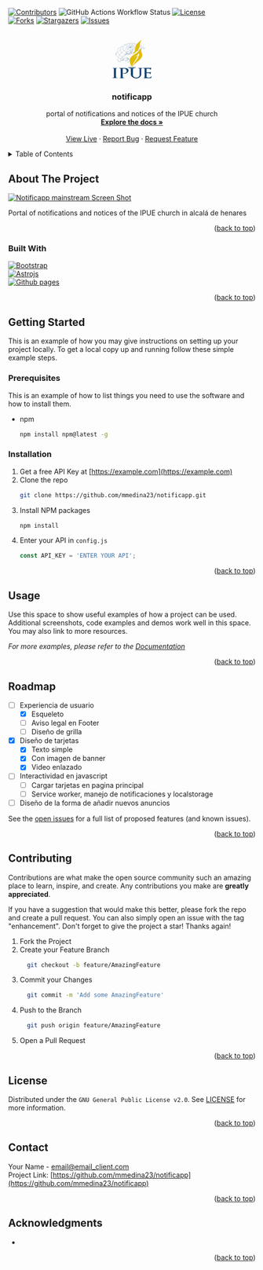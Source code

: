 <!-- Improved compatibility of back to top link: See: https://github.com/othneildrew/Best-README-Template/pull/73 -->
<a name="readme-top"></a>
<!--
*** Thanks for checking out the Best-README-Template. If you have a suggestion
*** that would make this better, please fork the repo and create a pull request
*** or simply open an issue with the tag "enhancement".
*** Don't forget to give the project a star!
*** Thanks again! Now go create something AMAZING! :D
-->



<!-- PROJECT SHIELDS -->
<!--
*** I'm using markdown "reference style" links for readability.
*** Reference links are enclosed in brackets [ ] instead of parentheses ( ).
*** See the bottom of this document for the declaration of the reference variables
*** for contributors-url, forks-url, etc. This is an optional, concise syntax you may use.
*** https://www.markdownguide.org/basic-syntax/#reference-style-links
-->
[![Contributors][contributors-shield]][contributors-url]
![GitHub Actions Workflow Status][workflow-shield]
[![License][license-shield]][license-url]  
[![Forks][forks-shield]][forks-url]
[![Stargazers][stars-shield]][stars-url]
[![Issues][issues-shield]][issues-url]



<!-- PROJECT LOGO -->
<br />
<div align="center">
  <a href="https://github.com/mmedina23/notificapp">
    <img src="public/images/favicon.png" alt="Logo" width="80" height="80">
  </a>

<h3 align="center">notificapp</h3>

  <p align="center">
    portal of notifications and notices of the IPUE church
    <br />
    <a href="https://github.com/mmedina23/notificapp"><strong>Explore the docs »</strong></a>
    <br />
    <br />
    <a href="https://mmedina23.github.io/notificapp/">View Live</a>
    ·
    <a href="https://github.com/mmedina23/notificapp/issues">Report Bug</a>
    ·
    <a href="https://github.com/mmedina23/notificapp/issues">Request Feature</a>
  </p>
</div>



<!-- TABLE OF CONTENTS -->
<details>
  <summary>Table of Contents</summary>
  <ol>
    <li>
      <a href="#about-the-project">About The Project</a>
      <ul>
        <li><a href="#built-with">Built With</a></li>
      </ul>
    </li>
    <li>
      <a href="#getting-started">Getting Started</a>
      <ul>
        <li><a href="#prerequisites">Prerequisites</a></li>
        <li><a href="#installation">Installation</a></li>
      </ul>
    </li>
    <li><a href="#usage">Usage</a></li>
    <li><a href="#roadmap">Roadmap</a></li>
    <li><a href="#contributing">Contributing</a></li>
    <li><a href="#license">License</a></li>
    <li><a href="#contact">Contact</a></li>
    <li><a href="#acknowledgments">Acknowledgments</a></li>
  </ol>
</details>



<!-- ABOUT THE PROJECT -->
## About The Project

[![Notificapp mainstream Screen Shot][product-screenshot]](https://mmedina23.github.io/notificapp/)

Portal of notifications and notices of the IPUE church in alcalá de henares

<p align="right">(<a href="#readme-top">back to top</a>)</p>



### Built With

[![Bootstrap][Bootstrap.com]][Bootstrap-url]  
[![Astrojs][astro.build]][astro-url]  
[![Github pages][pages.github.com]][Github-pages-url]  


<p align="right">(<a href="#readme-top">back to top</a>)</p>



<!-- GETTING STARTED -->
## Getting Started

This is an example of how you may give instructions on setting up your project locally.
To get a local copy up and running follow these simple example steps.

### Prerequisites

This is an example of how to list things you need to use the software and how to install them.
* npm
  ```sh
  npm install npm@latest -g
  ```

### Installation

1. Get a free API Key at [https://example.com](https://example.com)
2. Clone the repo
   ```sh
   git clone https://github.com/mmedina23/notificapp.git
   ```
3. Install NPM packages
   ```sh
   npm install
   ```
4. Enter your API in `config.js`
   ```js
   const API_KEY = 'ENTER YOUR API';
   ```

<p align="right">(<a href="#readme-top">back to top</a>)</p>



<!-- USAGE EXAMPLES -->
## Usage

Use this space to show useful examples of how a project can be used. Additional screenshots, code examples and demos work well in this space. You may also link to more resources.

_For more examples, please refer to the [Documentation](https://example.com)_

<p align="right">(<a href="#readme-top">back to top</a>)</p>



<!-- ROADMAP -->
## Roadmap

- [ ] Experiencia de usuario
  - [x] Esqueleto
  - [ ] Aviso legal en Footer
  - [ ] Diseño de grilla
- [x] Diseño de tarjetas
  - [x] Texto simple
  - [x] Con imagen de banner
  - [x] Video enlazado
- [ ] Interactividad en javascript
  - [ ] Cargar tarjetas en pagina principal
  - [ ] Service worker, manejo de notificaciones y localstorage 
- [ ] Diseño de la forma de añadir nuevos anuncios

See the [open issues](https://github.com/mmedina23/notificapp/issues) for a full list of proposed features (and known issues).

<p align="right">(<a href="#readme-top">back to top</a>)</p>



<!-- CONTRIBUTING -->
## Contributing

Contributions are what make the open source community such an amazing place to learn, inspire, and create. Any contributions you make are **greatly appreciated**.

If you have a suggestion that would make this better, please fork the repo and create a pull request. You can also simply open an issue with the tag "enhancement".
Don't forget to give the project a star! Thanks again!

1. Fork the Project
2. Create your Feature Branch 
    ````sh
      git checkout -b feature/AmazingFeature 
    ````
3. Commit your Changes 
    ````sh
      git commit -m 'Add some AmazingFeature' 
    ````
4. Push to the Branch 
    ````sh
      git push origin feature/AmazingFeature 
    ````
5. Open a Pull Request

<p align="right">(<a href="#readme-top">back to top</a>)</p>



<!-- LICENSE -->
## License

Distributed under the `GNU General Public License v2.0`. See [LICENSE][license-url] for more information.

<p align="right">(<a href="#readme-top">back to top</a>)</p>



<!-- CONTACT -->
## Contact

Your Name - email@email_client.com  
Project Link: [https://github.com/mmedina23/notificapp](https://github.com/mmedina23/notificapp)  
<p align="right">(<a href="#readme-top">back to top</a>)</p>



<!-- ACKNOWLEDGMENTS -->
## Acknowledgments

* []()

<p align="right">(<a href="#readme-top">back to top</a>)</p>



<!-- MARKDOWN LINKS & IMAGES -->
<!-- shields header -->
[contributors-shield]: https://img.shields.io/github/contributors/mmedina23/notificapp.svg?style=for-the-badge
[contributors-url]: https://github.com/mmedina23/notificapp/graphs/contributors
[workflow-shield]: https://img.shields.io/github/actions/workflow/status/mmedina23/notificapp/deploy.yml?style=for-the-badge
[forks-shield]: https://img.shields.io/github/forks/mmedina23/notificapp.svg?style=for-the-badge
[forks-url]: https://github.com/mmedina23/notificapp/network/members
[stars-shield]: https://img.shields.io/github/stars/mmedina23/notificapp.svg?style=for-the-badge
[stars-url]: https://github.com/mmedina23/notificapp/stargazers
[issues-shield]: https://img.shields.io/github/issues/mmedina23/notificapp.svg?style=for-the-badge
[issues-url]: https://github.com/mmedina23/notificapp/issues
[license-shield]: https://img.shields.io/github/license/mmedina23/notificapp.svg?style=for-the-badge
[license-url]: https://github.com/mmedina23/notificapp/blob/main/LICENSE
<!--  -->
[product-screenshot]: images/screenshot.png
<!-- shields technologies -->
[Astro.build]: https://img.shields.io/badge/astro-BC52EE?style=for-the-badge&logo=astro&logoColor=white
[Astro-url]: https://astro.build
[Bootstrap.com]: https://img.shields.io/badge/Bootstrap-563D7C?style=for-the-badge&logo=bootstrap&logoColor=white
[Bootstrap-url]: https://getbootstrap.com
[pages.github.com]: https://img.shields.io/badge/GitHub%20Pages-222222?style=for-the-badge&logo=githubpages&logoColor=white
[github-pages-url]: https://pages.github.com 
